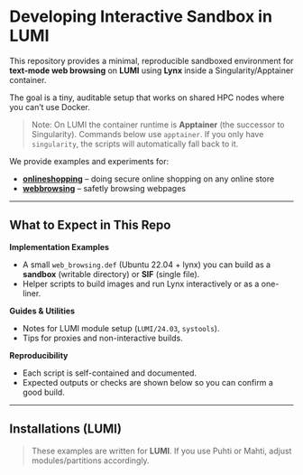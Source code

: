 # Developing Interactive Sandbox in LUMI


This repository provides a minimal, reproducible sandboxed environment for **text-mode web browsing** on **LUMI** using **Lynx** inside a Singularity/Apptainer container.

The goal is a tiny, auditable setup that works on shared HPC nodes where you can’t use Docker.

> Note: On LUMI the container runtime is **Apptainer** (the successor to Singularity).
> Commands below use `apptainer`. If you only have `singularity`, the scripts
> will automatically fall back to it.
>

We provide examples and experiments for:

- **[onlineshopping](https://github.com/CSCfi/Creating-Sandbox-in-LUMI/tree/main/onlineshopping)** – doing secure online shopping on any online store
- **[webbrowsing](https://github.com/CSCfi/Creating-Sandbox-in-LUMI/tree/main/webbrowsing)** – safetly browsing webpages

---

## What to Expect in This Repo

**Implementation Examples**
- A small `web_browsing.def` (Ubuntu 22.04 + lynx) you can build as a **sandbox** (writable directory) or **SIF** (single file).
- Helper scripts to build images and run Lynx interactively or as a one-liner.


**Guides & Utilities**
- Notes for LUMI module setup (`LUMI/24.03`, `systools`).
- Tips for proxies and non-interactive builds.

**Reproducibility**
- Each script is self-contained and documented.
- Expected outputs or checks are shown below so you can confirm a good build.

---

## Installations (LUMI)

> These examples are written for **LUMI**. If you use Puhti or Mahti, adjust modules/partitions accordingly.

